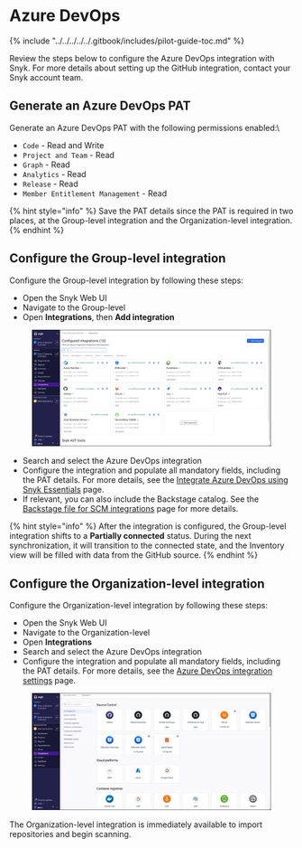 # Azure DevOps

{% include "../../../../../.gitbook/includes/pilot-guide-toc.md" %}

Review the steps below to configure the Azure DevOps integration with Snyk. For more details about setting up the GitHub integration, contact your Snyk account team.

## Generate an Azure DevOps PAT&#x20;

Generate an Azure DevOps PAT  with the following permissions enabled:\


* `Code` - Read and Write
* `Project and Team` - Read
* `Graph` - Read
* `Analytics` - Read
* `Release` - Read
* `Member Entitlement Management` - Read

{% hint style="info" %}
Save the PAT details since the PAT is required in two places, at the Group-level integration and the Organization-level integration.
{% endhint %}

## Configure the Group-level integration

Configure the Group-level integration by following these steps:

* Open the Snyk Web UI
* Navigate to the Group-level
* Open **Integrations**, then **Add integration**

<figure><img src="../../../../../.gitbook/assets/image (33).png" alt=""><figcaption></figcaption></figure>

* Search and select the Azure DevOps integration
* Configure the integration and populate all mandatory fields, including the PAT details. For more details, see the [Integrate Azure DevOps using Snyk Essentials](../../../../../developer-tools/scm-integrations/group-level-integrations/azure-devops-for-snyk-essentials.md#azure-devops-integrate-using-snyk-apprisk) page.
* If relevant, you can also include the Backstage catalog. See the [Backstage file for SCM integrations](../../../../../developer-tools/scm-integrations/application-context-for-scm-integrations/#backstage-file-for-scm-integrations) page for more details.

{% hint style="info" %}
After the integration is configured, the Group-level integration shifts to a **Partially connected** status. During the next synchronization, it will transition to the connected state, and the Inventory view will be filled with data from the GitHub source.
{% endhint %}

## Configure the Organization-level integration

Configure the Organization-level integration by following these steps:

* Open the Snyk Web UI
* Navigate to the Organization-level
* Open **Integrations**
* Search and select the Azure DevOps integration
* Configure the integration and populate all mandatory fields, including the PAT details. For more details, see the [Azure DevOps integration settings](../../../../../developer-tools/scm-integrations/organization-level-integrations/azure-repositories-tfs.md#integrate-using-the-snyk-web-ui) page.

<figure><img src="../../../../../.gitbook/assets/image (30).png" alt=""><figcaption></figcaption></figure>

The Organization-level integration is immediately available to import repositories and begin scanning.
